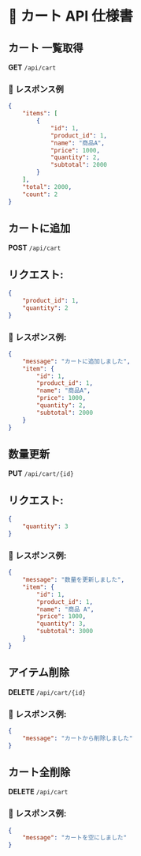# 🛒 カート API 仕様書

## カート 一覧取得

**GET** `/api/cart`

### 📄 レスポンス例

```json
{
    "items": [
        {
            "id": 1,
            "product_id": 1,
            "name": "商品A",
            "price": 1000,
            "quantity": 2,
            "subtotal": 2000
        }
    ],
    "total": 2000,
    "count": 2
}
```

## カートに追加

**POST** `/api/cart`

## リクエスト:

```json
{
    "product_id": 1,
    "quantity": 2
}
```

### 📄 レスポンス例:

```json
{
    "message": "カートに追加しました",
    "item": {
        "id": 1,
        "product_id": 1,
        "name": "商品A",
        "price": 1000,
        "quantity": 2,
        "subtotal": 2000
    }
}
```

## 数量更新

**PUT** `/api/cart/{id}`

## リクエスト:

```json
{
    "quantity": 3
}
```

### 📄 レスポンス例:

```json
{
    "message": "数量を更新しました",
    "item": {
        "id": 1,
        "product_id": 1,
        "name": "商品 A",
        "price": 1000,
        "quantity": 3,
        "subtotal": 3000
    }
}
```

## アイテム削除

**DELETE** `/api/cart/{id}`

### 📄 レスポンス例:

```json
{
    "message": "カートから削除しました"
}
```

## カート全削除

**DELETE** `/api/cart`

### 📄 レスポンス例:

```json
{
    "message": "カートを空にしました"
}
```
